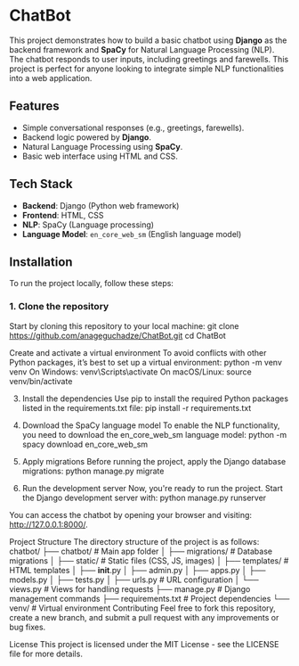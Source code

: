 # ChatBot

This project demonstrates how to build a basic chatbot using **Django** as the backend framework and **SpaCy** for Natural Language Processing (NLP). The chatbot responds to user inputs, including greetings and farewells. This project is perfect for anyone looking to integrate simple NLP functionalities into a web application.

## Features

- Simple conversational responses (e.g., greetings, farewells).
- Backend logic powered by **Django**.
- Natural Language Processing using **SpaCy**.
- Basic web interface using HTML and CSS.

## Tech Stack

- **Backend**: Django (Python web framework)
- **Frontend**: HTML, CSS
- **NLP**: SpaCy (Language processing)
- **Language Model**: `en_core_web_sm` (English language model)

## Installation

To run the project locally, follow these steps:

### 1. Clone the repository

Start by cloning this repository to your local machine:
git clone https://github.com/anageguchadze/ChatBot.git
cd ChatBot

 Create and activate a virtual environment
To avoid conflicts with other Python packages, it’s best to set up a virtual environment:
python -m venv venv
On Windows:
venv\Scripts\activate
On macOS/Linux:
source venv/bin/activate

3. Install the dependencies
Use pip to install the required Python packages listed in the requirements.txt file:
pip install -r requirements.txt

4. Download the SpaCy language model
To enable the NLP functionality, you need to download the en_core_web_sm language model:
python -m spacy download en_core_web_sm

5. Apply migrations
Before running the project, apply the Django database migrations:
python manage.py migrate

6. Run the development server
Now, you're ready to run the project. Start the Django development server with:
python manage.py runserver

You can access the chatbot by opening your browser and visiting: http://127.0.0.1:8000/.

Project Structure
The directory structure of the project is as follows:
chatbot/
├── chatbot/                  # Main app folder
│   ├── migrations/           # Database migrations
│   ├── static/               # Static files (CSS, JS, images)
│   ├── templates/            # HTML templates
│   ├── __init__.py
│   ├── admin.py
│   ├── apps.py
│   ├── models.py
│   ├── tests.py
│   ├── urls.py              # URL configuration
│   └── views.py             # Views for handling requests
├── manage.py                 # Django management commands
├── requirements.txt          # Project dependencies
└── venv/                     # Virtual environment
Contributing
Feel free to fork this repository, create a new branch, and submit a pull request with any improvements or bug fixes.

License
This project is licensed under the MIT License - see the LICENSE file for more details.